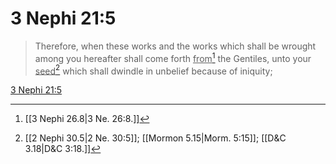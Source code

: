 # 3 Nephi 21:5

> Therefore, when these works and the works which shall be wrought among you hereafter shall come forth <u>from</u>[^a] the Gentiles, unto your <u>seed</u>[^b] which shall dwindle in unbelief because of iniquity;

[3 Nephi 21:5](https://www.churchofjesuschrist.org/study/scriptures/bofm/3-ne/21?lang=eng&id=p5#p5)


[^a]: [[3 Nephi 26.8|3 Ne. 26:8.]]
[^b]: [[2 Nephi 30.5|2 Ne. 30:5]]; [[Mormon 5.15|Morm. 5:15]]; [[D&C 3.18|D&C 3:18.]]
